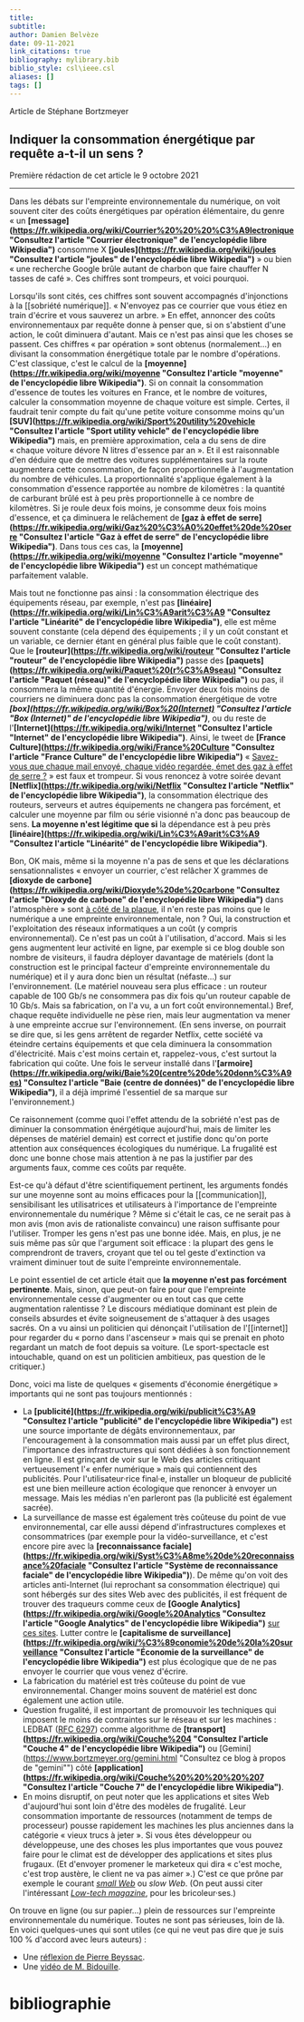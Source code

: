 ```yaml
---
title: 
subtitle:
author: Damien Belvèze
date: 09-11-2021
link_citations: true
bibliography: mylibrary.bib
biblio_style: csl\ieee.csl
aliases: []
tags: []
---
```



Article de Stéphane Bortzmeyer

## Indiquer la consommation énergétique par requête a-t-il un sens ?

Première rédaction de cet article le 9 octobre 2021  

---

Dans les débats sur l'empreinte environnementale du numérique, on voit souvent citer des coûts énergétiques par opération élémentaire, du genre « un **[message](https://fr.wikipedia.org/wiki/Courrier%20%20%20%C3%A9lectronique "Consultez l'article "Courrier   électronique" de l'encyclopédie libre Wikipedia")** consomme X **[joules](https://fr.wikipedia.org/wiki/joules "Consultez l'article "joules" de l'encyclopédie libre Wikipedia")** » ou bien « une recherche Google brûle autant de charbon que faire chauffer N tasses de café ». Ces chiffres sont trompeurs, et voici pourquoi.

Lorsqu'ils sont cités, ces chiffres sont souvent accompagnés d'injonctions à la [[sobriété numérique]]. « N'envoyez pas ce courrier que vous étiez en train d'écrire et vous sauverez un arbre. » En effet, annoncer des coûts environnementaux par requête donne à penser que, si on s'abstient d'une action, le coût diminuera d'autant. Mais ce n'est pas ainsi que les choses se passent. Ces chiffres « par opération » sont obtenus (normalement…) en divisant la consommation énergétique totale par le nombre d'opérations. C'est classique, c'est le calcul de la **[moyenne](https://fr.wikipedia.org/wiki/moyenne "Consultez l'article "moyenne" de l'encyclopédie libre Wikipedia")**. Si on connait la consommation d'essence de toutes les voitures en France, et le nombre de voitures, calculer la consommation moyenne de chaque voiture est simple. Certes, il faudrait tenir compte du fait qu'une petite voiture consomme moins qu'un **[SUV](https://fr.wikipedia.org/wiki/Sport%20utility%20vehicle "Consultez l'article "Sport utility vehicle" de l'encyclopédie libre Wikipedia")** mais, en première approximation, cela a du sens de dire « chaque voiture dévore N litres d'essence par an ». Et il est raisonnable d'en déduire que de mettre des voitures supplémentaires sur la route augmentera cette consommation, de façon proportionnelle à l'augmentation du nombre de véhicules. La proportionnalité s'applique également à la consommation d'essence rapportée au nombre de kilomètres : la quantité de carburant brûlé est à peu près proportionnelle à ce nombre de kilomètres. Si je roule deux fois moins, je consomme deux fois moins d'essence, et ça diminuera le relâchement de **[gaz à effet de serre](https://fr.wikipedia.org/wiki/Gaz%20%C3%A0%20effet%20de%20serre "Consultez l'article "Gaz à effet de serre" de l'encyclopédie libre Wikipedia")**. Dans tous ces cas, la **[moyenne](https://fr.wikipedia.org/wiki/moyenne "Consultez l'article "moyenne" de l'encyclopédie libre Wikipedia")** est un concept mathématique parfaitement valable.

Mais tout ne fonctionne pas ainsi : la consommation électrique des équipements réseau, par exemple, n'est pas **[linéaire](https://fr.wikipedia.org/wiki/Lin%C3%A9arit%C3%A9 "Consultez l'article "Linéarité" de l'encyclopédie libre Wikipedia")**, elle est même souvent constante (cela dépend des équipements ; il y un coût constant et un variable, ce dernier étant en général plus faible que le coût constant). Que le **[routeur](https://fr.wikipedia.org/wiki/routeur "Consultez l'article "routeur" de l'encyclopédie libre Wikipedia")** passe des **[paquets](https://fr.wikipedia.org/wiki/Paquet%20(r%C3%A9seau) "Consultez l'article "Paquet (réseau)" de l'encyclopédie libre Wikipedia")** ou pas, il consommera la même quantité d'énergie. Envoyer deux fois moins de courriers ne diminuera donc pas la consommation énergétique de votre _**[box](https://fr.wikipedia.org/wiki/Box%20(Internet) "Consultez l'article "Box (Internet)" de l'encyclopédie libre Wikipedia")**_, ou du reste de l'**[Internet](https://fr.wikipedia.org/wiki/Internet "Consultez l'article "Internet" de l'encyclopédie libre Wikipedia")**. Ainsi, le tweet de **[France Culture](https://fr.wikipedia.org/wiki/France%20Culture "Consultez l'article "France Culture" de l'encyclopédie libre Wikipedia")** « [Savez-vous que chaque mail envoyé, chaque vidéo regardée, émet des gaz à effet de serre ?](https://twitter.com/franceculture/status/1400011378258284544) » est faux et trompeur. Si vous renoncez à votre soirée devant **[Netflix](https://fr.wikipedia.org/wiki/Netflix "Consultez l'article "Netflix" de l'encyclopédie libre Wikipedia")**, la consommation électrique des routeurs, serveurs et autres équipements ne changera pas forcément, et calculer une moyenne par film ou série visionné n'a donc pas beaucoup de sens. **La moyenne n'est légitime que si** la dépendance est à peu près **[linéaire](https://fr.wikipedia.org/wiki/Lin%C3%A9arit%C3%A9 "Consultez l'article "Linéarité" de l'encyclopédie libre Wikipedia")**.

Bon, OK mais, même si la moyenne n'a pas de sens et que les déclarations sensationnalistes « envoyer un courrier, c'est relâcher X grammes de **[dioxyde de carbone](https://fr.wikipedia.org/wiki/Dioxyde%20de%20carbone "Consultez l'article "Dioxyde de carbone" de l'encyclopédie libre Wikipedia")** dans l'atmosphère » sont [à côté de la plaque](https://twitter.com/pbeyssac/status/1338814678189879297), il n'en reste pas moins que le numérique a une empreinte environnementale, non ? Oui, la construction et l'exploitation des réseaux informatiques a un coût (y compris environnemental). Ce n'est pas un coût à l'utilisation, d'accord. Mais si les gens augmentent leur activité en ligne, par exemple si ce blog double son nombre de visiteurs, il faudra déployer davantage de matériels (dont la construction est le principal facteur d'empreinte environnementale du numérique) et il y aura donc bien un résultat (néfaste…) sur l'environnement. (Le matériel nouveau sera plus efficace : un routeur capable de 100 Gb/s ne consommera pas dix fois qu'un routeur capable de 10 Gb/s. Mais sa fabrication, on l'a vu, a un fort coût environnemental.) Bref, chaque requête individuelle ne pèse rien, mais leur augmentation va mener à une empreinte accrue sur l'environnement. (En sens inverse, on pourrait se dire que, si les gens arrêtent de regarder Netflix, cette société va éteindre certains équipements et que cela diminuera la consommation d'électricité. Mais c'est moins certain et, rappelez-vous, c'est surtout la fabrication qui coûte. Une fois le serveur installé dans l'**[armoire](https://fr.wikipedia.org/wiki/Baie%20(centre%20de%20donn%C3%A9es) "Consultez l'article "Baie (centre de données)" de l'encyclopédie libre Wikipedia")**, il a déjà imprimé l'essentiel de sa marque sur l'environnement.)

Ce raisonnement (comme quoi l'effet attendu de la sobriété n'est pas de diminuer la consommation énérgétique aujourd'hui, mais de limiter les dépenses de matériel demain) est correct et justifie donc qu'on porte attention aux conséquences écologiques du numérique. La frugalité est donc une bonne chose mais attention à ne pas la justifier par des arguments faux, comme ces coûts par requête.

Est-ce qu'à défaut d'être scientifiquement pertinent, les arguments fondés sur une moyenne sont au moins efficaces pour la [[communication]], sensibilisant les utilisatrices et utilisateurs à l'importance de l'empreinte environnementale du numérique ? Même si c'était le cas, ce ne serait pas à mon avis (mon avis de rationaliste convaincu) une raison suffisante pour l'utiliser. Tromper les gens n'est pas une bonne idée. Mais, en plus, je ne suis même pas sûr que l'argument soit efficace : la plupart des gens le comprendront de travers, croyant que tel ou tel geste d'extinction va vraiment diminuer tout de suite l'empreinte environnementale.

Le point essentiel de cet article était que **la moyenne n'est pas forcément pertinente**. Mais, sinon, que peut-on faire pour que l'empreinte environnementale cesse d'augmenter ou en tout cas que cette augmentation ralentisse ? Le discours médiatique dominant est plein de conseils absurdes et évite soigneusement de s'attaquer à des usages sacrés. On a vu ainsi un politicien qui dénonçait l'utilisation de l'[[internet]] pour regarder du « porno dans l'ascenseur » mais qui se prenait en photo regardant un match de foot depuis sa voiture. (Le sport-spectacle est intouchable, quand on est un politicien ambitieux, pas question de le critiquer.)

Donc, voici ma liste de quelques « gisements d'économie énergétique » importants qui ne sont pas toujours mentionnés :

-   La **[publicité](https://fr.wikipedia.org/wiki/publicit%C3%A9 "Consultez l'article "publicité" de l'encyclopédie libre Wikipedia")** est une source importante de dégâts environnementaux, par l'encouragement à la consommation mais aussi par un effet plus direct, l'importance des infrastructures qui sont dédiées à son fonctionnement en ligne. Il est grinçant de voir sur le Web des articles critiquant vertueusement l'« enfer numérique » mais qui contiennent des publicités. Pour l'utilisateur·rice final·e, installer un bloqueur de publicité est une bien meilleure action écologique que renoncer à envoyer un message. Mais les médias n'en parleront pas (la publicité est également sacrée).
-   La surveillance de masse est également très coûteuse du point de vue environnemental, car elle aussi dépend d'infrastructures complexes et consommatrices (par exemple pour la vidéo-surveillance, et c'est encore pire avec la **[reconnaissance faciale](https://fr.wikipedia.org/wiki/Syst%C3%A8me%20de%20reconnaissance%20faciale "Consultez l'article "Système de reconnaissance faciale" de l'encyclopédie libre Wikipedia")**). De même qu'on voit des articles anti-Internet (lui reprochant sa consommation électrique) qui sont hébergés sur des sites Web avec des publicités, il est fréquent de trouver des traqueurs comme ceux de **[Google Analytics](https://fr.wikipedia.org/wiki/Google%20Analytics "Consultez l'article "Google Analytics" de l'encyclopédie libre Wikipedia")** [sur ces sites](https://twitter.com/Shnoulle/status/1445008372428836866). Lutter contre le **[capitalisme de surveillance](https://fr.wikipedia.org/wiki/%C3%89conomie%20de%20la%20surveillance "Consultez l'article "Économie de la surveillance" de l'encyclopédie libre Wikipedia")** est plus écologique que de ne pas envoyer le courrier que vous venez d'écrire.
-   La fabrication du matériel est très coûteuse du point de vue environnemental. Changer moins souvent de matériel est donc également une action utile.
-   Question frugalité, il est important de promouvoir les techniques qui imposent le moins de contraintes sur le réseau et sur les machines : LEDBAT ([RFC 6297](https://www.bortzmeyer.org/6297.html "Consultez l'analyse du RFC 6297")) comme algorithme de **[transport](https://fr.wikipedia.org/wiki/Couche%204 "Consultez l'article "Couche 4" de l'encyclopédie libre Wikipedia")** ou [Gemini](https://www.bortzmeyer.org/gemini.html "Consultez ce blog à propos de "gemini"") côté **[application](https://fr.wikipedia.org/wiki/Couche%20%20%20%20%207 "Consultez l'article "Couche     7" de l'encyclopédie libre Wikipedia")**.
-   En moins disruptif, on peut noter que les applications et sites Web d'aujourd'hui sont loin d'être des modèles de frugalité. Leur consommation importante de ressources (notamment de temps de processeur) pousse rapidement les machines les plus anciennes dans la catégorie « vieux trucs à jeter ». Si vous êtes développeur ou développeuse, une des choses les plus importantes que vous pouvez faire pour le climat est de développer des applications et sites plus frugaux. (Et d'envoyer promener le marketeux qui dira « c'est moche, c'est trop austère, le client ne va pas aimer ».) C'est ce que prône par exemple le courant _[small Web](https://benhoyt.com/writings/the-small-web-is-beautiful/)_ ou _slow Web_. (On peut aussi citer l'intéressant _[Low-tech magazine](https://www.lowtechmagazine.com/)_, pour les bricoleur·ses.)

On trouve en ligne (ou sur papier…) plein de ressources sur l'empreinte environnementale du numérique. Toutes ne sont pas sérieuses, loin de là. En voici quelques-unes qui sont utiles (ce qui ne veut pas dire que je suis 100 % d'accord avec leurs auteurs) :

-   Une [réflexion de Pierre Beyssac](https://signal.eu.org/blog/2021/03/09/limpact-environnemental-du-volume-de-donnees-une-arnaque-intellectuelle/).
-   Une [vidéo de M. Bidouille](https://video.monsieurbidouille.fr/w/b9029464-4ac8-4a1c-bf35-777fb19a0707).




# bibliographie

